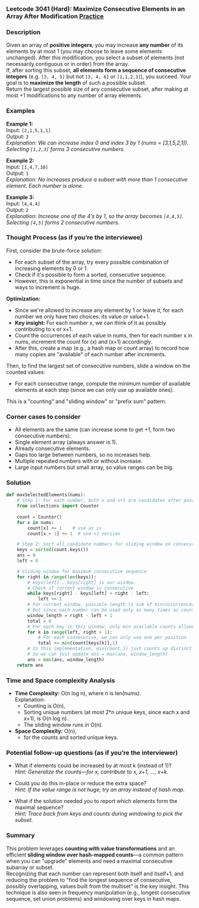 ### Leetcode 3041 (Hard): Maximize Consecutive Elements in an Array After Modification [Practice](https://leetcode.com/problems/maximize-consecutive-elements-in-an-array-after-modification)

### Description  
Given an array of **positive integers**, you may increase **any number** of its elements by at most 1 (you may choose to leave some elements unchanged). After this modification, you select a subset of elements (not necessarily contiguous or in order) from the array.  
If, after sorting this subset, **all elements form a sequence of consecutive integers** (e.g. `[3, 4, 5]` but not `[3, 4, 6]` or `[1,1,2,3]`), you succeed. Your goal is to **maximize the length** of such a possible subset.  
Return the largest possible size of any consecutive subset, after making at most +1 modifications to any number of array elements.

### Examples  

**Example 1:**  
Input: `[2,1,5,1,1]`  
Output: `3`  
*Explanation: We can increase index 0 and index 3 by 1 (nums = [3,1,5,2,1]).  
Selecting `[1,2,3]` forms 3 consecutive numbers.*

**Example 2:**  
Input: `[1,4,7,10]`  
Output: `1`  
*Explanation: No increases produce a subset with more than 1 consecutive element. Each number is alone.*

**Example 3:**  
Input: `[4,4,4]`  
Output: `2`  
*Explanation: Increase one of the 4's by 1, so the array becomes `[4,4,5]`. Selecting `[4,5]` forms 2 consecutive numbers.*

### Thought Process (as if you’re the interviewee)  
First, consider the brute-force solution:  
- For each subset of the array, try every possible combination of increasing elements by 0 or 1.
- Check if it's possible to form a sorted, consecutive sequence.
- However, this is exponential in time since the number of subsets and ways to increment is huge.

**Optimization:**  
- Since we're allowed to increase any element by 1 or leave it, for each number we only have two choices: its value or value+1.
- **Key insight:** For each number x, we can think of it as possibly contributing to x or x+1.
- Count the occurrences of each value in nums, then for each number x in nums, increment the count for (x) and (x+1) accordingly.
- After this, create a map (e.g., a hash map or count array) to record how many copies are "available" of each number after increments.

Then, to find the largest set of consecutive numbers, slide a window on the counted values:
- For each consecutive range, compute the minimum number of available elements at each step (since we can only use up available ones).

This is a "counting" and "sliding window" or "prefix sum" pattern.

### Corner cases to consider  
- All elements are the same (can increase some to get +1, form two consecutive numbers).
- Single element array (always answer is 1).
- Already consecutive elements.
- Gaps too large between numbers, so no increases help.
- Multiple repeated numbers with or without increase.
- Large input numbers but small array, so value ranges can be big.

### Solution

```python
def maxSelectedElements(nums):
    # Step 1: For each number, both x and x+1 are candidates after possible increment
    from collections import Counter
    
    count = Counter()
    for x in nums:
        count[x] += 1    # use as is
        count[x + 1] += 1  # use +1 version

    # Step 2: Sort all candidate numbers for sliding window on consecutive values
    keys = sorted(count.keys())
    ans = 0
    left = 0

    # Sliding window for maximum consecutive sequence
    for right in range(len(keys)):
        # keys[left]...keys[right] is our window.
        # Check if current window is consecutive
        while keys[right] - keys[left] > right - left:
            left += 1
        # For current window, possible length is sum of min(occurrences or 1) for keys[left:right+1]
        # But since each number can be used only as many times as counts, and they can overlap due to x and x+1
        window_length = right - left + 1
        total = 0
        # For each key in this window, only min available counts allowed
        for k in range(left, right + 1):
            # For each consecutive, we can only use one per position
            total += min(count[keys[k]],1)
        # In this implementation, min(count,1) just counts up distinct keys in the window (which is window_length)
        # So we can just update ans = max(ans, window_length)
        ans = max(ans, window_length)
    return ans
```

### Time and Space complexity Analysis  

- **Time Complexity:** O(n log n), where n is len(nums).  
  Explanation: 
  - Counting is O(n), 
  - Sorting unique numbers (at most 2\*n unique keys, since each x and x+1), is O(n log n).
  - The sliding window runs in O(n).
- **Space Complexity:** O(n), 
  - for the counts and sorted unique keys.

### Potential follow-up questions (as if you’re the interviewer)  

- What if elements could be increased by at most k (instead of 1)?  
  *Hint: Generalize the counts—for x, contribute to x, x+1, ..., x+k.*

- Could you do this in-place or reduce the extra space?  
  *Hint: If the value range is not huge, try an array instead of hash map.*

- What if the solution needed you to report which elements form the maximal sequence?  
  *Hint: Trace back from keys and counts during windowing to pick the subset.*

### Summary
This problem leverages **counting with value transformations** and an efficient **sliding window over hash-mapped counts**—a common pattern when you can "upgrade" elements and need a maximal consecutive subarray or subset.  
Recognizing that each number can represent both itself and itself+1, and reducing the problem to "find the longest sequence of consecutive, possibly overlapping, values built from the multiset" is the key insight. This technique is also seen in frequency manipulation (e.g., longest consecutive sequence, set union problems) and windowing over keys in hash maps.
